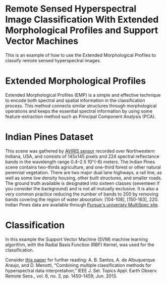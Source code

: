 # Remote Sensed Hyperspectral Image Classification With Extended Morphological Profiles and Support Vector Machines

This is an example of how to use the Extended Morphological Profiles to classify remote sensed hyperspectral images.

# Extended Morphological Profiles

Extended Morphological Profiles (EMP) is a simple and effective technique to encode both spectral and spatial information in the classification process. This method connects similar structures through morphological operations and keeps the essential spectral information by using some feature-extraction method such as Principal Component Analysis (PCA).

# Indian Pines Dataset

This scene was gathered by [AVIRIS sensor](https://aviris.jpl.nasa.gov/) recorded over Northwestern Indiana, USA, and consists of 145x145 pixels and 224 spectral reflectance bands in the wavelength range 0.4–2.5 10^(-6) meters. The Indian Pines scene contains two-thirds agriculture, and one-third forest or other natural perennial vegetation. There are two major dual lane highways, a rail line, as well as some low density housing, other built structures, and smaller roads. The ground truth available is designated into sixteen classes (seventeen if you consider the background) and is not all mutually exclusive. It is also a very common practice reducing the number of bands to 200 by removing bands covering the region of water absorption: [104-108], [150-163], 220. Indian Pines data are available through [Pursue's univeristy MultiSpec site](https://engineering.purdue.edu/~biehl/MultiSpec/hyperspectral.html).

# Classification

In this example the Support Vector Machine (SVM) machine learning algorithm, with the Radial Basis Function (RBF) Kernel, was used for the classification.

Consider [this paper](http://ieeexplore.ieee.org/abstract/document/6490435/) for further reading:
A. B. Santos, A. de Albuquerque Araujo, and D. Menotti, “Combining multiple classification methods for hyperspectral data interpretation,” IEEE J. Sel. Topics Appl. Earth Observ. Remote Sens., vol. 6, no. 3, pp. 1450–1459, Jun. 2013.
